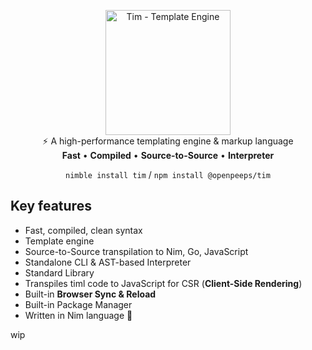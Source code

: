 <p align="center">
  <img src="https://raw.githubusercontent.com/openpeeps/tim/main/.github/timengine.png" alt="Tim - Template Engine" width="200px" height="200px"><br>
  ⚡️ A high-performance templating engine & markup language<br>
  <strong>Fast</strong> • <strong>Compiled</strong> • <strong>Source-to-Source</strong> • <strong>Interpreter</strong><br>
</p>

<p align="center">
  <code>nimble install tim</code> / <code>npm install @openpeeps/tim</code>
</p>

## Key features
- Fast, compiled, clean syntax
- Template engine
- Source-to-Source transpilation to Nim, Go, JavaScript
- Standalone CLI & AST-based Interpreter
- Standard Library
- Transpiles timl code to JavaScript for CSR (**Client-Side Rendering**)
- Built-in **Browser Sync & Reload**
- Built-in Package Manager
- Written in Nim language 👑

wip
